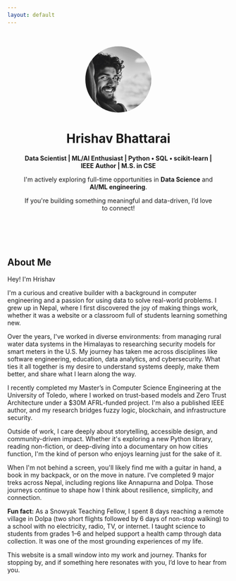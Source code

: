```yaml
---
layout: default
---
```


<header style="text-align:center; padding:2rem;">
  <img src="assets/images/profile.jpg" alt="Profile" style="border-radius: 50%; width:150px;">
  <h1>Hrishav Bhattarai</h1>
  <p><strong>Data Scientist | ML/AI Enthusiast | Python • SQL • scikit-learn | IEEE Author | M.S. in CSE</strong></p>
  <p>
    I'm actively exploring full-time opportunities in <strong>Data Science</strong> and <strong>AI/ML engineering</strong>. 
  </p>
  <p>
    If you're building something meaningful and data-driven, I’d love to connect!
  </p>
</header>

<section>
  <h2>About Me</h2>
  <p>Hey! I'm Hrishav</p>
  <p>
    I'm a curious and creative builder with a background in computer engineering and a passion for using data to solve real-world problems. I grew up in Nepal, where I first discovered the joy of making things work, whether it was a website or a classroom full of students learning something new.
  </p>
  <p>
    Over the years, I've worked in diverse environments: from managing rural water data systems in the Himalayas to researching security models for smart meters in the U.S. My journey has taken me across disciplines like software engineering, education, data analytics, and cybersecurity. What ties it all together is my desire to understand systems deeply, make them better, and share what I learn along the way.
  </p>
  <p>
    I recently completed my Master’s in Computer Science Engineering at the University of Toledo, where I worked on trust-based models and Zero Trust Architecture under a $30M AFRL-funded project. I'm also a published IEEE author, and my research bridges fuzzy logic, blockchain, and infrastructure security.
  </p>
<p>
  Outside of work, I care deeply about storytelling, accessible design, and community-driven impact. Whether it's exploring a new Python library, reading non-fiction, or deep-diving into a documentary on how cities function, I'm the kind of person who enjoys learning just for the sake of it.
</p>
<p>
  When I'm not behind a screen, you'll likely find me with a guitar in hand, a book in my backpack, or on the move in nature. I've completed 9 major treks across Nepal, including regions like Annapurna and Dolpa. Those journeys continue to shape how I think about resilience, simplicity, and connection.
</p>
<p>
  <strong>Fun fact:</strong> As a Snowyak Teaching Fellow, I spent 8 days reaching a remote village in Dolpa (two short flights followed by 6 days of non-stop walking) to a school with no electricity, radio, TV, or internet. I taught science to students from grades 1–6 and helped support a health camp through data collection. It was one of the most grounding experiences of my life.
</p>
<p>
  This website is a small window into my work and journey. Thanks for stopping by, and if something here resonates with you, I’d love to hear from you.
</p>
</section>
